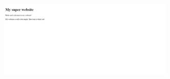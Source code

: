 ![alt text](https://github.com/yveette/HTML-CSS-Mini-Course/blob/master/Introduction-to-HTML-Exercise/01_My-First-Page/screenshot.png)
